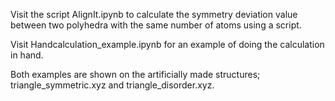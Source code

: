 Visit the script AlignIt.ipynb to calculate the symmetry deviation value between two polyhedra with the same number of atoms using a script.

Visit Handcalculation_example.ipynb for an example of doing the calculation in hand.

Both examples are shown on the artificially made structures; triangle_symmetric.xyz and triangle_disorder.xyz.
